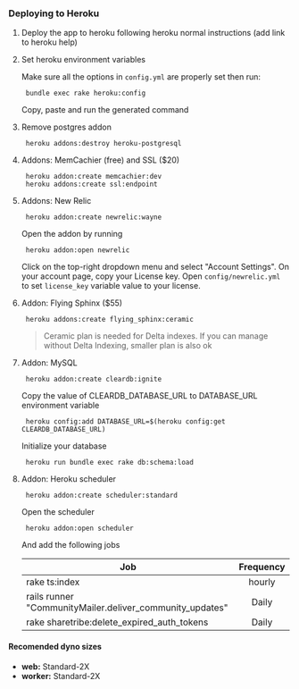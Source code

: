 ### Deploying to Heroku

1. Deploy the app to heroku following heroku normal instructions (add link to  heroku help)

1. Set heroku environment variables

	Make sure all the options in `config.yml` are properly set then run:
	
		bundle exec rake heroku:config
		
	Copy, paste and run the generated command	
	
1. Remove postgres addon

        heroku addons:destroy heroku-postgresql

1. Addons: MemCachier (free) and SSL ($20)
  
        heroku addon:create memcachier:dev
        heroku addons:create ssl:endpoint
        
1. Addons: New Relic

        heroku addon:create newrelic:wayne
        
	Open the addon by running
	
		heroku addon:open newrelic
 
 	Click on the top-right dropdown menu and select "Account Settings". On your account page, copy your License key.
 	Open `config/newrelic.yml` to set `license_key` variable value to your license.
 	
       
1. Addon: Flying Sphinx ($55)

        heroku addons:create flying_sphinx:ceramic

    > Ceramic plan is needed for Delta indexes. If you can manage without Delta Indexing, smaller plan is also ok
        

1. Addon: MySQL

        heroku addon:create cleardb:ignite

    Copy the value of CLEARDB_DATABASE_URL to DATABASE_URL environment variable

        heroku config:add DATABASE_URL=$(heroku config:get CLEARDB_DATABASE_URL)

    Initialize your database
    
        heroku run bundle exec rake db:schema:load
			
1. Addon: Heroku scheduler

        heroku addon:create scheduler:standard
        
    Open the scheduler
    
    	heroku addon:open scheduler

    And add the following jobs

	| Job                                                      | Frequency |
	|----------------------------------------------------------|:---------:|
	| rake ts:index                                            |   hourly  |
	| rails runner "CommunityMailer.deliver_community_updates" |   Daily   |
	| rake sharetribe:delete_expired_auth_tokens               |   Daily   |
        
        
#### Recomended dyno sizes

- **web:** Standard-2X
- **worker:** Standard-2X